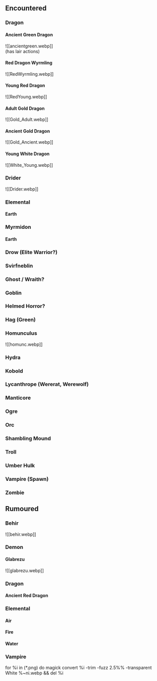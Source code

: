 ## Encountered  
  
### Dragon  
  
#### Ancient Green Dragon  
![[ancientgreen.webp]]  
(has lair actions)  
  
#### Red Dragon Wyrmling  
![[RedWyrmling.webp]]  
  
#### Young Red Dragon  
![[RedYoung.webp]]  
  
#### Adult Gold Dragon  
![[Gold_Adult.webp]]  
  
#### Ancient Gold Dragon  
![[Gold_Ancient.webp]]  
  
#### Young White Dragon  
![[White_Young.webp]]  
  
### Drider  
![[Drider.webp]]  
  
### Elemental  
  
#### Earth  
  
  
### Myrmidon  
  
#### Earth  
  
### Drow (Elite Warrior?)  
  
  
### Svirfneblin  
  
  
### Ghost / Wraith?  
  
  
### Goblin  
  
  
### Helmed Horror?  
  
  
### Hag (Green)  
  
  
### Homunculus  
![[homunc.webp]]  
  
### Hydra  
  
  
### Kobold  
  
  
### Lycanthrope (Wererat, Werewolf)  
  
  
### Manticore  
  
  
### Ogre  
  
  
### Orc  
  
  
### Shambling Mound  
  
  
### Troll  
  
  
### Umber Hulk  
  
  
### Vampire (Spawn)  
  
  
### Zombie  
  
  
## Rumoured  
  
### Behir  
![[behir.webp]]  
  
  
### Demon  
  
#### Glabrezu  
![[glabrezu.webp]]  
  
### Dragon  
  
#### Ancient Red Dragon  
  
### Elemental  
  
#### Air  
  
  
#### Fire  
  
  
#### Water  
  
  
  
### Vampire  
  
for %i in (*.png) do magick convert %i -trim -fuzz 2.5%% -transparent White %~ni.webp && del %i